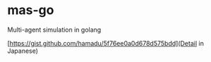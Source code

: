 # mas-go
Multi-agent simulation in golang

[https://gist.github.com/hamadu/5f76ee0a0d678d575bdd](Detail in Japanese)


